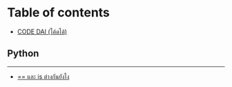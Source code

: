 # Table of contents

* [CODE DAI \(โค้ดได้\)](README.md)

## Python

---

* [== และ is ต่างกันยังไง](is.md)

